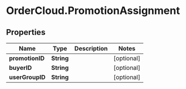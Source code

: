 # OrderCloud.PromotionAssignment

## Properties
Name | Type | Description | Notes
------------ | ------------- | ------------- | -------------
**promotionID** | **String** |  | [optional] 
**buyerID** | **String** |  | [optional] 
**userGroupID** | **String** |  | [optional] 


